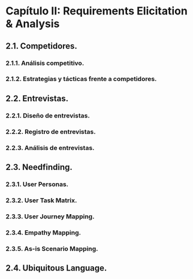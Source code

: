 # Capítulo II: Requirements Elicitation & Analysis


## 2.1. Competidores.


### 2.1.1. Análisis competitivo.


### 2.1.2. Estrategias y tácticas frente a competidores.


## 2.2. Entrevistas.


### 2.2.1. Diseño de entrevistas.


### 2.2.2. Registro de entrevistas.


### 2.2.3. Análisis de entrevistas.


## 2.3. Needfinding.


### 2.3.1. User Personas.


### 2.3.2. User Task Matrix.


### 2.3.3. User Journey Mapping.


### 2.3.4. Empathy Mapping.


### 2.3.5. As-is Scenario Mapping.


## 2.4. Ubiquitous Language.